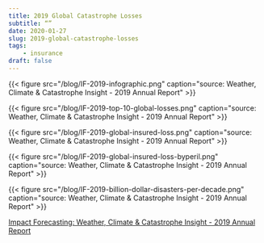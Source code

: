 ```yaml
---
title: 2019 Global Catastrophe Losses
subtitle: “”
date: 2020-01-27
slug: 2019-global-catastrophe-losses
tags:
    - insurance
draft: false
---
```


{{< figure src="/blog/IF-2019-infographic.png" caption="source: Weather, Climate & Catastrophe Insight - 2019 Annual Report" >}}

{{< figure src="/blog/IF-2019-top-10-global-losses.png" caption="source: Weather, Climate & Catastrophe Insight - 2019 Annual Report" >}}

{{< figure src="/blog/IF-2019-global-insured-loss.png" caption="source: Weather, Climate & Catastrophe Insight - 2019 Annual Report" >}}

{{< figure src="/blog/IF-2019-global-insured-loss-byperil.png" caption="source: Weather, Climate & Catastrophe Insight - 2019 Annual Report" >}}

{{< figure src="/blog/IF-2019-billion-dollar-disasters-per-decade.png" caption="source: Weather, Climate & Catastrophe Insight - 2019 Annual Report" >}}


[Impact Forecasting: Weather, Climate & Catastrophe Insight - 2019 Annual Report](http://thoughtleadership.aon.com/Documents/20200122-if-natcat2020.pdf)


